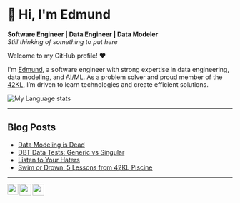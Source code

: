 # 👋 Hi, I'm Edmund

**Software Engineer | Data Engineer | Data Modeler**  
_Still thinking of something to put here_

Welcome to my GitHub profile! ❤️

I'm <a href="https://linkedin.com/in/yoyedmundyoy">Edmund</a>, a software engineer with strong expertise in data engineering, data modeling, and AI/ML. As a problem solver and proud member of the <a href="https://42kl.edu.my/">42KL</a>, I’m driven to learn technologies and create efficient solutions.

<!--
### My Experiences 🙌
- [Senior Software Develpment Engineer (FreeCharge)](https://www.freecharge.in/) - (Jul'21-Present)
- [BAT Ambassador (Brave)](https://brave.com/) - (Apr'21-Present)
- [Software Engineer (To The New)](https://www.tothenew.com/) - (Dec'20-Jul'21)
-->

![My Language stats](https://github-readme-stats-eight-theta.vercel.app/api/top-langs/?username=yoyedmundyoy&layout=compact&langs_count=8&hide_border=true)
<br />

---

## Blog Posts
<!-- BLOG-POST-LIST:START -->
- [Data Modeling is Dead](https://medium.com/@edmund.tongly/data-modeling-is-dead-b7889639f14a?source=rss-3bc612c98df------2)
- [DBT Data Tests: Generic vs Singular](https://medium.com/@edmund.tongly/dbt-data-tests-generic-vs-singular-1ab2245d9624?source=rss-3bc612c98df------2)
- [Listen to Your Haters](https://medium.com/@edmund.tongly/listen-to-your-haters-91bca86300f9?source=rss-3bc612c98df------2)
- [Swim or Drown: 5 Lessons from 42KL Piscine](https://medium.com/@edmund.tongly/swim-or-drown-5-lessons-from-42kl-piscine-954a66577505?source=rss-3bc612c98df------2)
<!-- BLOG-POST-LIST:END -->

---


<a href="https://www.linkedin.com/in/yoyedmundyoy/">
  <img align="left" width="24px" src="https://cdn.simpleicons.org/linkedin"  />
</a>
<a href="mailto:edmund.tongly@gmail.com">
  <img align="left" width="26px" src="https://cdn.simpleicons.org/gmail" />
</a>
<a href="https://medium.com/@edmund.tongly">
  <img align="left" width="26px" src="https://cdn.simpleicons.org/medium/777777" />
</a>

<br />

<!--
![visitors](https://visitor-badge.laobi.icu/badge?page_id=isupersky.isupersky)
-->
